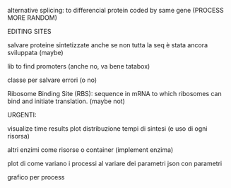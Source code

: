 alternative splicing: to differencial protein coded by same gene (PROCESS MORE RANDOM)

EDITING SITES

salvare proteine sintetizzate anche se non tutta la seq è stata ancora sviluppata (maybe)

lib to find promoters (anche no, va bene tatabox)

classe per salvare errori (o no)

Ribosome Binding Site (RBS): sequence in mRNA to which ribosomes can bind and initiate translation. (maybe not)


URGENTI:

visualize time results
plot distribuzione tempi di sintesi (e uso di ogni risorsa)

altri enzimi come risorse o container (implement enzima)

plot di come variano i processi al variare dei parametri
json con parametri

grafico per process